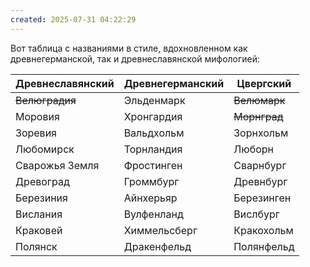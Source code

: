 ```yaml
---
created: 2025-07-31 04:22:29
---
```

Вот таблица с названиями в стиле, вдохновленном как древнегерманской, так и древнеславянской мифологией:

| Древнеславянский | Древнегерманский | Цвергский    |
| ---------------- | ---------------- | ------------ |
| ~~Велюградия~~   | Эльденмарк       | ~~Велюмарк~~ |
| Моровия          | Хронгардия       | ~~Морнград~~ |
| Зоревия          | Вальдхольм       | Зорнхольм    |
| Любомирск        | Торнландия       | Люборн       |
| Сварожья Земля   | Фростинген       | Сварнбург    |
| Древоград        | Громмбург        | Древнбург    |
| Березиния        | Айнхерьяр        | Березинген   |
| Вислания         | Вулфенланд       | Вислбург     |
| Краковей         | Химмельсберг     | Кракохольм   |
| Полянск          | Дракенфельд      | Полянфельд   |

